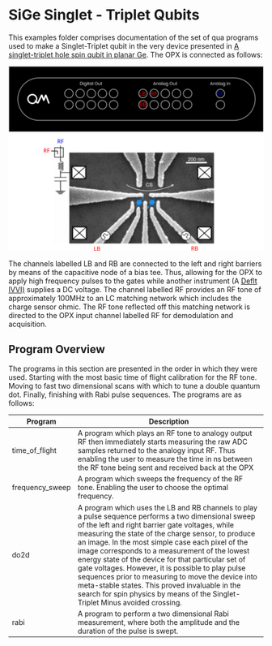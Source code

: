 # SiGe Singlet - Triplet Qubits

This examples folder comprises documentation of the set of qua programs used to make a Singlet-Triplet qubit in the very device presented in [A singlet-triplet hole spin qubit in planar Ge](https://www.nature.com/articles/s41563-021-01022-2?proof=t%2529). The OPX is connected as follows:



<img src="./_images/OPX connections.svg" alt="OPX connections"  />

The channels labelled LB and RB are connected to the left and right barriers by means of the capacitive node of a bias tee. Thus, allowing for the OPX to apply high frequency pulses to the gates while another instrument (A [Deflt IVVI)](http://qtwork.tudelft.nl/~schouten/ivvi/index-ivvi.htm) supplies a DC voltage. The channel labelled RF provides an RF tone of approximately 100MHz to an LC matching network which includes the charge sensor ohmic. The RF tone reflected off this matching network is directed to the OPX input channel labelled RF for demodulation and acquisition. 



## Program Overview 

The programs in this section are presented in the order in which they were used. Starting with the most basic time of flight calibration for the RF tone. Moving to fast two dimensional scans with which to tune a double quantum dot. Finally, finishing with Rabi pulse sequences. The programs are as follows:



| Program         | Description                                                                                                                                                                                                                                                                                                                                                                                                                                                                                                                                                                                                          |
|-----------------|----------------------------------------------------------------------------------------------------------------------------------------------------------------------------------------------------------------------------------------------------------------------------------------------------------------------------------------------------------------------------------------------------------------------------------------------------------------------------------------------------------------------------------------------------------------------------------------------------------------------|
| time_of_flight  | A program which plays an RF tone to analogy output RF then immediately starts measuring the raw ADC samples returned to the analogy input RF. Thus enabling the user to measure the time in ns between the RF tone being sent and received back at the OPX                                                                                                                                                                                                                                                                                                                                                           |
| frequency_sweep | A program which sweeps the frequency of the RF tone. Enabling the user to choose the optimal frequency.                                                                                                                                                                                                                                                                                                                                                                                                                                                                                                              |
| do2d            | A program which uses the LB and RB channels to play a pulse sequence performs a two dimensional sweep of the left and right barrier gate voltages, while measuring the state of the charge sensor, to produce an image. In the most simple case each pixel of the image corresponds to a measurement of the lowest energy state of the device for that particular set of gate voltages. However, it is possible to play pulse sequences prior to measuring to move the device into meta-stable states. This proved invaluable in the search for spin physics by means of the Singlet-Triplet Minus avoided crossing. |
| rabi            | A program to perform a two dimensional Rabi measurement, where both the amplitude and the duration of the pulse is swept.                                                                                                                                                                                                                                                                                                                                                                                                                                                                                            |
